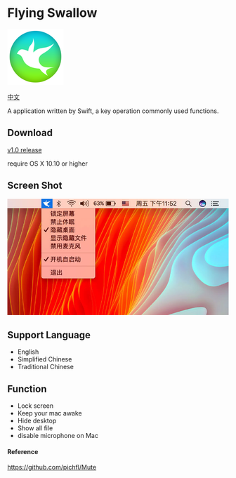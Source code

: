 # Flying Swallow
![logo](https://github.com/tooodooo/FlyingSwallow/blob/master/logo.png?raw=true)

[中文](https://github.com/tooodooo/FlyingSwallow/blob/master/README-CN.md)

A application written by Swift, a key operation commonly used functions.

## Download
[v1.0 release](https://github.com/tooodooo/FlyingSwallow/releases/download/v1.0/FlyingSwallow-V1.0.dmg)

require OS X 10.10 or higher

## Screen Shot
![logo](https://github.com/tooodooo/FlyingSwallow/blob/master/screenshot.jpg?raw=true)

## Support Language
* English
* Simplified Chinese
* Traditional Chinese 

## Function
* Lock screen
* Keep your mac awake
* Hide desktop
* Show all file 
* disable microphone on Mac

#### Reference
https://github.com/pichfl/Mute

